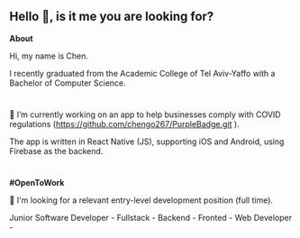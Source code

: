 ## Hello 👋, is it me you are looking for?


**About**

Hi, my name is Chen.

I recently graduated from the Academic College of Tel Aviv-Yaffo with a Bachelor of Computer Science.

#

🔭 I’m currently working on an app to help businesses comply with COVID regulations (https://github.com/chengo267/PurpleBadge.git ). 

   The app is written in React Native (JS), supporting iOS and Android, using Firebase as the backend.
#
    
**#OpenToWork**

🤔 I'm looking for a relevant entry-level development position (full time).

   Junior Software Developer - Fullstack - Backend - Fronted - Web Developer - 




<!--
**chengo267/chengo267** is a ✨ _special_ ✨ repository because its `README.md` (this file) appears on your GitHub profile.

Here are some ideas to get you started:

- 🔭 I’m currently working on ...
- 🌱 I’m currently learning ...
- 👯 I’m looking to collaborate on ...
- 🤔 I’m looking for help with ...
- 💬 Ask me about ...
- 📫 How to reach me: ...
- 😄 Pronouns: ...
- ⚡ Fun fact: ...
-->
